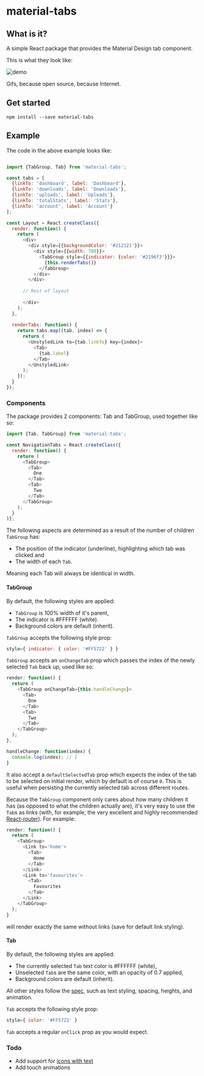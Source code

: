 # material-tabs

## What is it?

A simple React package that provides the Material Design tab component.

This is what they look like:

![demo](https://i.gyazo.com/15c7deec2213018a1e6e6fc926bcb646.gif)

Gifs, because open source, because Internet.

## Get started

```
npm install --save material-tabs
```

## Example

The code in the above example looks like: 

```js

import {TabGroup, Tab} from 'material-tabs';

const tabs = [
  {linkTo: 'dashboard', label: 'Dashboard'},
  {linkTo: 'downloads', label: 'Downloads'},
  {linkTo: 'uploads', label: 'Uploads'},
  {linkTo: 'totalStats', label: 'Stats'},
  {linkTo: 'account', label: 'Account'}
];

const Layout = React.createClass({
  render: function() {
    return (
      <div>
        <div style={{backgroundColor: '#212121'}}>
          <div style={{width: 700}}>
            <TabGroup style={{indicator: {color: '#2196f3'}}}>
              {this.renderTabs()}
            </TabGroup>
          </div>
        </div>
      
      // Rest of layout
      
      </div>
    );
  },
  
  renderTabs: function() {
    return tabs.map((tab, index) => {
      return (
        <UnstyledLink to={tab.linkTo} key={index}>
          <Tab>
            {tab.label}
          </Tab>
        </UnstyledLink>
      );
    });
  }
});


```

### Components

The package provides 2 components: Tab and TabGroup, used together like so:

``` js
import {Tab, TabGroup} from 'material-tabs';

const NavigationTabs = React.createClass({
  render: function() {
    return (
      <TabGroup>
        <Tab>
          One
        </Tab>
        <Tab>
          Two
        </Tab>
      </TabGroup>
    );
  }
)};
```

The following aspects are determined as a result of the number of children ```TabGroup``` has:

- The position of the indicator (underline), highlighting which tab was clicked and
- The width of each ```Tab```.

Meaning each Tab will always be identical in width.

#### TabGroup

By default, the following styles are applied:

- ```TabGroup``` is 100% width of it's parent,
- The indicator is #FFFFFF (white).
- Background colors are default (inherit).

```TabGroup``` accepts the following style prop:

```js
style={ indicator: { color: '#FF5722' } }
```

```TabGroup``` accepts an ```onChangeTab``` prop which passes the index of the newly selected ```Tab``` back up, used like so:

```js
render: function() {
  return (
    <TabGroup onChangeTab={this.handleChange}>
      <Tab>
        One
      </Tab>
      <Tab>
        Two
      </Tab>
    </TabGroup>
  );
},

handleChange: function(index) {
  console.log(index); // 1
}
```

It also accept a ```defaultSelectedTab``` prop which expects the index of the tab to be selected on initial render, which by default is of course ```0```. This is useful when persisting the currently selected tab across different routes.

Because the ```TabGroup``` component only cares about how many children it has (as opposed to what the children actually are), it's very easy to use the ```Tab```s as links (with, for example, the very excellent and highly recommended [React-router](https://github.com/rackt/react-router)). For example:

```js
render: function() {
  return (
    <TabGroup>
      <Link to='home'>
        <Tab>
          Home
        </Tab>
      </Link>
      <Link to='favourites'>
        <Tab>
          Favourites
        </Tab>
      </Link>
    </TabGroup>
  );
}
```

will render exactly the same without links (save for default link styling).

#### Tab

By default, the following styles are applied:

- The currently selected ```Tab``` text color is #FFFFFF (white),
- Unselected ```Tab```s are the same color, with an opacity of 0.7 applied,
- Background colors are default (inherit).

All other styles follow the [spec](https://www.google.com/design/spec/components/tabs.html#tabs-specs), such as text styling, spacing, heights, and animation.

```Tab``` accepts the following style prop:

```js
style={ color: '#FF5722' }
```

```Tab``` accepts a regular ```onClick``` prop as you would expect.

### Todo
- Add support for [icons with text](https://www.google.com/design/spec/components/tabs.html#tabs-specs)
- Add touch animations
